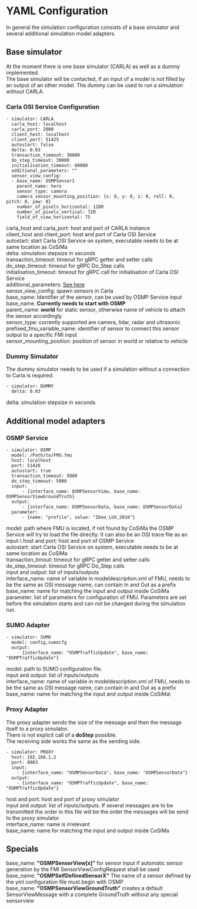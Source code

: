 # YAML Configuration

In general the simulation configuration consists of a base simulator and several additional simulation model adapters.

## Base simulator

At the moment there is one base simulator (CARLA) as well as a dummy implemented.\
The base simulator will be contacted, if an input of a model is not filled by an output of an other model.
The dummy can be used to run a simulation without CARLA.

### Carla OSI Service Configuration
```
- simulator: CARLA
  carla_host: localhost
  carla_port: 2000
  client_host: localhost
  client_port: 51425
  autostart: false
  delta: 0.03
  transaction_timeout: 30000
  do_step_timeout: 30000
  initialisation_timeout: 60000
  additional_parameters: ""
  sensor_view_config:
  - base_name: OSMPSensor1
    parent_name: hero
    sensor_type: camera
    camera_sensor_mounting_position: {x: 0, y: 0, z: 0, roll: 0, pitch: 0, yaw: 0}
    number_of_pixels_horizontal: 1280
    number_of_pixels_vertical: 720
    field_of_view_horizontal: 75
```

carla\_host and carla\_port: host and port of CARLA instance\
client\_host and client\_port: host and port of Carla OSI Service\
autostart: start Carla OSI Service on system, executable needs to be at same location as CoSiMa\
delta: simulation stepsize in seconds\
transaction\_timeout: timeout for gRPC getter and setter calls\
do\_step\_timeout: timeout for gRPC Do\_Step calls\
initialisation\_timeout: timeout for gRPC call for initialisation of Carla OSI Service\
additional\_parameters: [See here](https://github.com/DLR-TS/OSTAR-Quickstart/tree/main/docu/Carla\_OSI\_Service\_Configuration.md)\
sensor\_view\_config: spawn sensors in Carla\
base\_name: Identifier of the sensor, can be used by OSMP Service input base\_name. **Currently needs to start with OSMP**\
parent\_name: __world__ for static sensor, otherwise name of vehicle to attach the sensor accordingly\
sensor\_type: currently supported are camera, lidar, radar and ultrasonic\
prefixed\_fmu\_variable\_name: identifier of sensor to connect this sensor output to a specific FMI input\
sensor\_mounting\_position: position of sensor in world or relative to vehicle

### Dummy Simulator

The dummy simulator needs to be used if a simulation without a connection to Carla is required.

```
- simulator: DUMMY
  delta: 0.03
```

delta: simulation stepsize in seconds

## Additional model adapters

### OSMP Service

```
- simulator: OSMP
  model: /Path/to/FMU.fmu
  host: localhost
  port: 51426
  autostart: true
  transaction_timeout: 5000
  do_step_timeout: 5000
  input:
      - {interface_name: OSMPSensorView, base_name: OSMPSensorViewGroundTruth}
  output:
      - {interface_name: OSMPSensorData, base_name: OSMPSensorData}
  parameter:
      - {name: "profile", value: "Ibeo_LUX_2010"}
```

model: path where FMU is located, if not found by CoSiMa the OSMP Service will try to load the file directly. It can also be an OSI trace file as an input.\ 
host and port: host and port of OSMP Service\
autostart: start Carla OSI Service on system, executable needs to be at same location as CoSiMa\
transaction\_timout: timeout for gRPC getter and setter calls\
do\_step\_timeout: timeout for gRPC Do\_Step calls\
input and output: list of inputs/outputs\
  interface\_name: name of variable in modeldescription.xml of FMU, needs to be the same as OSI message name, can contain In and Out as a prefix\
  base\_name: name for matching the input and output inside CoSiMa\
parameter: list of parameters for configuration of FMU. Parameters are set before the simulation starts and can not be changed during the simulation run.

### SUMO Adapter

```
- simulator: SUMO
  model: config.sumocfg
  output:
    - {interface_name: "OSMPTrafficUpdate", base_name: "OSMPTrafficUpdate"}
```

model: path to SUMO configuration file.\
input and output: list of inputs/outputs\
  interface\_name: name of variable in modeldescription.xml of FMU, needs to be the same as OSI message name, can contain In and Out as a prefix\
  base\_name: name for matching the input and output inside CoSiMa\

### Proxy Adapter

The proxy adapter sends the size of the message and then the message itself to a proxy simulator.\
There is not explicit call of a __doStep__ possible.\
The receiving side works the same as the sending side.

```
- simulator: PROXY
  host: 192.168.1.2
  port: 8083
  input:
    - {interface_name: "OSMPSensorData", base_name: "OSMPSensorData"}
  output:
    - {interface_name: "OSMPTrafficUpdate", base_name: "OSMPTrafficUpdate"}
```

host and port: host and port of proxy simulator\
input and output: list of inputs/outputs. If several messages are to be transmitted the order in this file will be the order the messages will be send to the proxy simulator.\
interface\_name: name is irrelevant\
base\_name: name for matching the input and output inside CoSiMa

## Specials

base\_name: **"OSMPSensorView[x]"** for sensor input if automatic sensor generation by the FMI SensorViewConfigRequest shall be used\
base\_name: **"OSMPSelfDefinedSensorX"** The name of a sensor defined by the yml configuration file must begin with OSMP\
base\_name: **"OSMPSensorViewGroundTruth"** creates a default SensorViewMessage with a complete GroundTruth without any special sensorview

